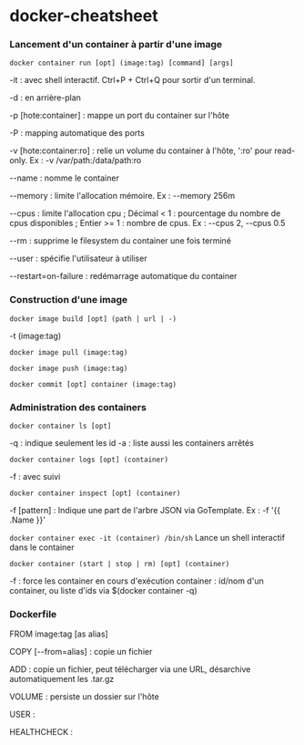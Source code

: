 # docker-cheatsheet

### Lancement d'un container à partir d'une image

`docker container run [opt] (image:tag) [command] [args]`

-it : avec shell interactif. Ctrl+P + Ctrl+Q pour sortir d'un terminal.

-d : en arrière-plan

-p [hote:container] : mappe un port du container sur l'hôte

-P : mapping automatique des ports

-v [hote:container:ro] : relie un volume du container à l'hôte, ':ro' pour read-only. Ex : -v /var/path:/data/path:ro

--name : nomme le container

--memory : limite l'allocation mémoire. Ex : --memory 256m

--cpus : limite l'allocation cpu ; Décimal < 1 : pourcentage du nombre de cpus disponibles ; Entier >= 1 : nombre de cpus. Ex : --cpus 2, --cpus 0.5

--rm : supprime le filesystem du container une fois terminé

--user : spécifie l'utilisateur à utiliser

--restart=on-failure : redémarrage automatique du container

### Construction d'une image

`docker image build [opt] (path | url | -)`

-t (image:tag)

`docker image pull (image:tag)`

`docker image push (image:tag)`

`docker commit [opt] container (image:tag)`

### Administration des containers

`docker container ls [opt]`

-q : indique seulement les id
-a : liste aussi les containers arrêtés

`docker container logs [opt] (container)`

-f : avec suivi

`docker container inspect [opt] (container)`

-f [pattern] : Indique une part de l'arbre JSON via GoTemplate. Ex : -f '{{ .Name }}'

`docker container exec -it (container) /bin/sh` Lance un shell interactif dans le container

`docker container (start | stop | rm) [opt] (container)`

-f : force les container en cours d'exécution
container : id/nom d'un container, ou liste d'ids via $(docker container -q)

### Dockerfile

FROM image:tag [as alias]

COPY [--from=alias] : copie un fichier

ADD : copie un fichier, peut télécharger via une URL, désarchive automatiquement les .tar.gz

VOLUME : persiste un dossier sur l'hôte

USER :

HEALTHCHECK :
